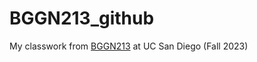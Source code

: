 # BGGN213_github
My classwork from [BGGN213](https://bioboot.github.io/bggn213_F23/) at UC San Diego (Fall 2023)

